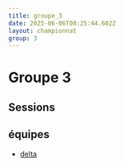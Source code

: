 ```yaml
---
title: groupe_3
date: 2025-06-06T08:25:44.602Z
layout: championnat
group: 3
---
```


# Groupe 3

## Sessions


## équipes
- [delta](/teams/delta)

